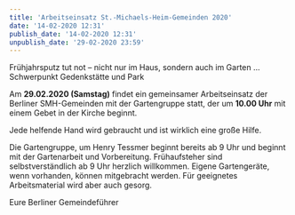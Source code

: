 ```yaml
---
title: 'Arbeitseinsatz St.-Michaels-Heim-Gemeinden 2020'
date: '14-02-2020 12:31'
publish_date: '14-02-2020 12:31'
unpublish_date: '29-02-2020 23:59'
---
```


Frühjahrsputz tut not – nicht nur im Haus, sondern auch im Garten ...
Schwerpunkt Gedenkstätte und Park

Am **29.02.2020 (Samstag)** findet ein gemeinsamer Arbeitseinsatz der Berliner SMH-Gemeinden mit der Gartengruppe statt, der um **10.00 Uhr** mit einem Gebet in der Kirche beginnt.

Jede helfende Hand wird gebraucht und ist wirklich eine große Hilfe.

Die Gartengruppe, um Henry Tessmer beginnt bereits ab 9 Uhr und beginnt mit der Gartenarbeit und Vorbereitung. Frühaufsteher sind selbstverständlich ab 9 Uhr herzlich willkommen. Eigene Gartengeräte, wenn vorhanden, können mitgebracht werden. Für geeignetes Arbeitsmaterial wird aber auch gesorg.

Eure Berliner Gemeindeführer